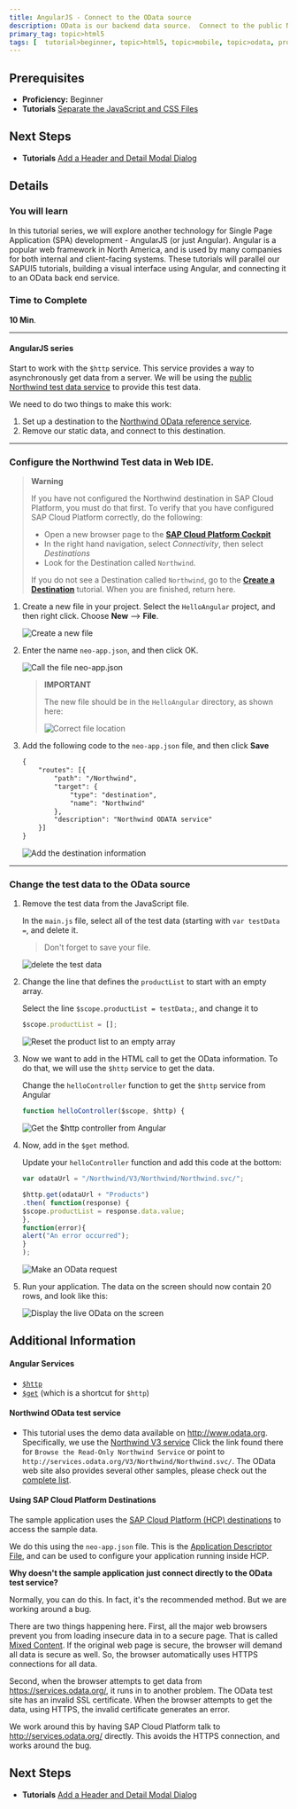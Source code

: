 ```yaml
---
title: AngularJS - Connect to the OData source
description: OData is our backend data source.  Connect to the public Northwind test data site.
primary_tag: topic>html5
tags: [  tutorial>beginner, topic>html5, topic>mobile, topic>odata, products>sap-cloud-platform, tutorial>a1, tutorial>a2 ]
---
```

## Prerequisites  
 - **Proficiency:** Beginner
 - **Tutorials** [Separate the JavaScript and CSS Files](http://www.sap.com/developer/tutorials/angular-separate-files.html)

## Next Steps
 - **Tutorials** [Add a Header and Detail Modal Dialog](http://www.sap.com/developer/tutorials/angular-add-header-detail-dialog.html)

## Details
### You will learn  
In this tutorial series, we will explore another technology for Single Page Application (SPA) development - AngularJS (or just Angular).  Angular is a popular web framework in North America, and is used by many companies for both internal and client-facing systems.  These tutorials will parallel our SAPUI5 tutorials, building a visual interface using Angular, and connecting it to an OData back end service.

### Time to Complete
**10 Min**.
 
---
#### AngularJS series
Start to work with the `$http` service.  This service provides a way to asynchronously get data from a server.  We will be using the [public Northwind test data service](http://www.odata.org/) to provide this test data.

We need to do two things to make this work:

1. Set up a destination to the [Northwind OData reference service](http://www.odata.org/odata-services/).  
2. Remove our static data, and connect to this destination.

---

### Configure the Northwind Test data in Web IDE.

> **Warning**
>
> If you have not configured the Northwind destination in SAP Cloud Platform, you must do that first.  To verify that you have configured SAP Cloud Platform correctly, do the following:
>
> - Open a new browser page to the **[SAP Cloud Platform Cockpit](https://account.hanatrial.ondemand.com/cockpit)**
> - In the right hand navigation, select *Connectivity*, then select *Destinations*
> - Look for the Destination called `Northwind`.
>
> If you do not see a Destination called `Northwind`, go to the **[Create a Destination](http://www.sap.com/developer/tutorials/hcp-create-destination.html)** tutorial.  When you are finished, return here.
>

1.  Create a new file in your project.  Select the `HelloAngular` project, and then right click.  Choose **New** --> **File**.

    ![Create a new file](2-1.png)

2. Enter the name `neo-app.json`, and then click OK.

    ![Call the file neo-app.json](2-2.png)

    > **IMPORTANT**
    >
    > The new file should be in the `HelloAngular` directory, as shown here:
    >
    > ![Correct file location](2-3.png)
    >

3.  Add the following code to the `neo-app.json` file, and then click **Save**

    ```xml
    {
    	"routes": [{
    		"path": "/Northwind",
    		"target": {
    			"type": "destination",
    			"name": "Northwind"
    		},
    		"description": "Northwind ODATA service"
    	}]
    }
    ```

    ![Add the destination information](2-4.png)

---

### Change the test data to the OData source

1.  Remove the test data from the JavaScript file.

    In the `main.js` file, select all of the test data (starting with `var testData =`, and delete it.

    >Don't forget to save your file.

    ![delete the test data](1-1.png)   

2.  Change the line that defines the `productList` to start with an empty array.

    Select the line `$scope.productList = testData;`, and change it to

    ```javascript
    $scope.productList = [];
    ```

    ![Reset the product list to an empty array](1-2.png)   

3.  Now we want to add in the HTML call to get the OData information.  To do that, we will use the `$http` service to get the data.  

    Change the `helloController` function to get the `$http` service from Angular

    ```javascript
    function helloController($scope, $http) {
    ```

    ![Get the $http controller from Angular](1-3.png)   

4.  Now, add in the `$get` method.  

    Update your `helloController` function and add this code at the bottom:

    ```javascript
    var odataUrl = "/Northwind/V3/Northwind/Northwind.svc/";

    $http.get(odataUrl + "Products")
    .then( function(response) {
    $scope.productList = response.data.value;
    },
    function(error){
    alert("An error occurred");
    }
    );
    ```

    ![Make an OData request](1-4b.png)   

5.  Run your application.  The data on the screen should now contain 20 rows, and look like this:

    ![Display the live OData on the screen](1-5.png)   


## Additional Information

#### Angular Services

- [`$http`](https://docs.angularjs.org/api/ng/service/$http)
- [`$get`](https://docs.angularjs.org/api/ng/service/$http#get) (which is a shortcut for `$http`)

#### Northwind OData test service

- This tutorial uses the demo data available on <http://www.odata.org>.  Specifically, we use the [Northwind V3 service](http://services.odata.org) Click the link found there for `Browse the Read-Only Northwind Service` or point to `http://services.odata.org/V3/Northwind/Northwind.svc/`.  The OData web site also provides several other samples, please check out the [complete list](http://www.odata.org/odata-services/).

#### Using SAP Cloud Platform Destinations

The sample application uses the [SAP Cloud Platform (HCP) destinations](https://help.hana.ondemand.com/help/frameset.htm?e4f1d97cbb571014a247d10f9f9a685d.html) to access the sample data.  

We do this using the `neo-app.json` file.  This is the [Application Descriptor File](https://help.hana.ondemand.com/help/frameset.htm?aed1ffa3f3e741b3a4573c9e475aa2a4.html), and can be used to configure your application running inside HCP.

**Why doesn't the sample application just connect directly to the OData test service?**

Normally, you can do this.  In fact, it's the recommended method.  But we are working around a bug.  

There are two things happening here.  First, all the major web browsers prevent you from loading insecure data in to a secure page.  That is called [Mixed Content](https://developer.mozilla.org/en-US/docs/Web/Security/Mixed_content).  If the original web page is secure, the browser will demand all data is secure as well.  So, the browser automatically uses HTTPS connections for all data.

Second, when the browser attempts to get data from <https://services.odata.org/>, it runs in to another problem.  The OData test site has an invalid SSL certificate.  When the browser attempts to get the data, using HTTPS, the invalid certificate generates an error.

We work around this by having SAP Cloud Platform talk to <http://services.odata.org/> directly.  This avoids the HTTPS connection, and works around the bug.

## Next Steps
 - **Tutorials** [Add a Header and Detail Modal Dialog](http://www.sap.com/developer/tutorials/angular-add-header-detail-dialog.html)
